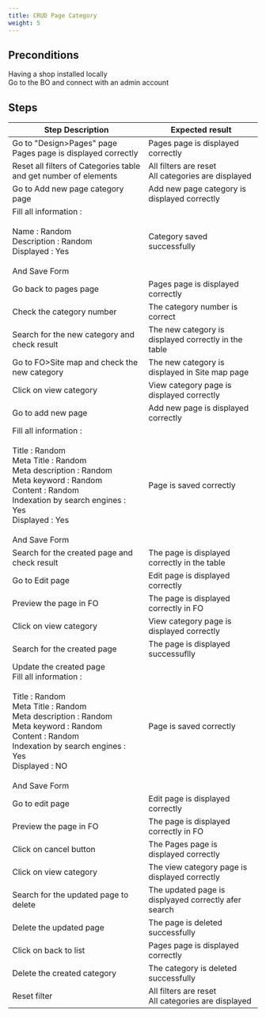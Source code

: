 ```yaml
---
title: CRUD Page Category
weight: 5
---
```


## Preconditions

Having a shop installed locally\
Go to the BO and connect with an admin account
## Steps
| Step Description | Expected result |
| ----- | ----- |
| Go to "Design>Pages" page<br>Pages page is displayed correctly | Pages page is displayed correctly |
| Reset all filters of Categories table and get number of elements | All filters are reset<br>All categories are displayed |
| Go to Add new page category page | Add new page category is displayed correctly |
| Fill all information :<br><br>Name : Random<br>Description : Random<br>Displayed : Yes<br><br>And Save Form | Category saved successfully |
| Go back to pages page | Pages page is displayed correctly |
| Check the category number | The category number is correct |
| Search for the new category and check result | The new category is displayed correctly in the table |
| Go to FO>Site map and check the new category | The new category is displayed in Site map page |
| Click on view category | View category page is displayed correctly |
| Go to add new page | Add new page is displayed correctly |
| Fill all information :<br><br>Title : Random<br>Meta Title : Random<br>Meta description : Random<br>Meta keyword : Random<br>Content : Random<br>Indexation by search engines : Yes<br>Displayed : Yes<br><br>And Save Form | Page is saved correctly |
| Search for the created page and check result | The page is displayed correctly in the table |
| Go to Edit page | Edit page is displayed correctly |
| Preview the page in FO | The page is displayed correctly in FO |
| Click on view category | View category page is displayed correctly |
| Search for the created page | The page is displayed successuflly |
| Update the created page<br>Fill all information :<br><br>Title : Random<br>Meta Title : Random<br>Meta description : Random<br>Meta keyword : Random<br>Content : Random<br>Indexation by search engines : Yes<br>Displayed : NO<br><br>And Save Form | Page is saved correctly |
| Go to edit page | Edit page is displayed correctly |
| Preview the page in FO | The page is displayed correctly in FO |
| Click on cancel button | The Pages page is displayed correctly |
| Click on view category | The view category page is displayed correctly |
| Search for the updated page to delete | The updated page is displyayed correctly afer search |
| Delete the updated page | The page is deleted successfully |
| Click on back to list | Pages page is displayed correctly |
| Delete the created category | The category is deleted successfully |
| Reset filter | All filters are reset<br>All categories are displayed |
